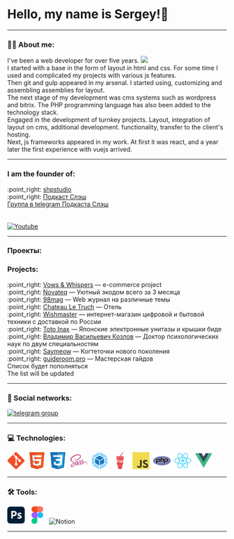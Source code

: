 # Hello, my name is Sergey!👋

---

### :man_technologist: About me:

I've been a web developer for over five years. <img src="https://media.giphy.com/media/WUlplcMpOCEmTGBtBW/giphy.gif" width="30px"><br>
I started with a base in the form of layout in html and css. For some time I used and complicated my projects with various js features.<br>
Then git and gulp appeared in my arsenal. I started using, customizing and assembling assemblies for layout.<br>
The next stage of my development was cms systems such as wordpress and bitrix. The PHP programming language has also been added to the technology stack.<br>
Engaged in the development of turnkey projects. Layout, integration of layout on cms, additional development. functionality, transfer to the client's hosting. <br>
Next, js frameworks appeared in my work. At first it was react, and a year later the first experience with vuejs arrived.<br>

---

### I am the founder of:

<div>:point_right:  <a href="https://shpstudio.ru/" target="_blank">shpstudio</a></div>
<div>:point_right:  <a href="https://slaaash.ru/" target="_blank">Подкаст Слэш</a></div>

<div>
 <a href="https://t.me/magslaaash" target="_blank">Группа в telegram Подкаста Слэш</a>
</div>
<br>
<br>
<div>
 <a href="https://www.youtube.com/@slaaash_podcast" target="_blank">
<img src="https://cdn-icons-png.flaticon.com/512/3670/3670147.png" width="40" height="40" alt="Youtube"/>
</a>
</div>

---

### Проекты:
### Projects:

<div>:point_right:  <a href="https://vowsandwhispers.com/" target="_blank">Vows & Whispers</a> — e-commerce project</div>
<div>:point_right:  <a href="https://novateq.haus/" target="_blank">Novateq</a> — Уютный экодом всего за 3 месяца</div>
<div>:point_right:  <a href="https://www.98mag.kz/" target="_blank">98mag</a> — Web журнал на различные темы</div>
<div>:point_right:  <a href="https://chateauletruch.fr/" target="_blank">Chateau Le Truch</a> — Отель</div>
<div>:point_right:  <a href="https://wishmaster.me/" target="_blank">Wishmaster</a> — интернет-магазин цифровой и бытовой техники с доставкой по России</div>
<div>:point_right:  <a href="https://totoinax.ru/" target="_blank">Toto Inax</a> — Японские электронные унитазы и крышки биде</div>
<div>:point_right:  <a href="https://kozlov-official.ru/" target="_blank">Владимир Васильевич Козлов</a> — Доктор психологических наук по двум специальностям</div>
<div>:point_right:  <a href="https://base.saymeow.com.ua/" target="_blank">Saymeow</a> — Когтеточки нового поколения</div>
<div>:point_right:  <a href="https://guideroom.pro/" target="_blank">guideroom.pro</a> — Мастерская гайдов</div>

<div>Список будет пополняться</div>
<div>The list will be updated</div>

---

### 🤝 Social networks:

<div>
 <a href="https://t.me/Serzh_shpalyutin" target="_blank">
<img src="https://cdn-icons-png.flaticon.com/512/2111/2111646.png" width="40" height="40" alt="telegram group" />
</a>
</div>

---

### 💻 Technologies:

<div>
  <img src="https://github.com/devicons/devicon/blob/master/icons/git/git-original.svg" title="git" alt="git" width="40" height="40"/>&nbsp
  <img src="https://github.com/devicons/devicon/blob/master/icons/html5/html5-original.svg" title="html5" alt="html5" width="40" height="40"/>&nbsp
  <img src="https://github.com/devicons/devicon/blob/master/icons/css3/css3-original.svg" title="css" alt="css" width="40" height="40"/>&nbsp
  <img src="https://github.com/devicons/devicon/blob/master/icons/sass/sass-original.svg" title="sass/scss" alt="sass/scss" width="40" height="40"/>&nbsp;
  <img src="https://github.com/devicons/devicon/blob/master/icons/webpack/webpack-original.svg" title="webpack" alt="webpack" width="40" height="40"/>&nbsp;
  <img src="https://github.com/devicons/devicon/blob/master/icons/gulp/gulp-plain.svg" title="gulp" alt="gulp" width="40" height="40"/>&nbsp;
  <img src="https://github.com/devicons/devicon/blob/master/icons/javascript/javascript-original.svg" title="javascript" alt="javascript" width="40" height="40"/>&nbsp
   <img src="https://github.com/devicons/devicon/blob/master/icons/php/php-original.svg" title="php" alt="php" width="40" height="40"/>&nbsp
  <img src="https://github.com/devicons/devicon/blob/master/icons/react/react-original.svg" title="reactjs" alt="reactjs" width="40" height="40"/>&nbsp
  <img src="https://github.com/devicons/devicon/blob/master/icons/vuejs/vuejs-original.svg" title="vuejs" alt="vuejs" width="40" height="40"/>&nbsp
</div>

---

### 🛠 Tools:

<div>
  <img src="https://github.com/devicons/devicon/blob/master/icons/photoshop/photoshop-plain.svg" title="photoshop" alt="photoshop" width="40" height="40"/>&nbsp;
  <img src="https://github.com/devicons/devicon/blob/master/icons/figma/figma-original.svg" title="figma" alt="figma" width="40" height="40"/>&nbsp;
  <img src="https://upload.wikimedia.org/wikipedia/commons/e/e9/Notion-logo.svg" title="Notion" alt="Notion" width="40" height="40"/>&nbsp;
</div>

---
